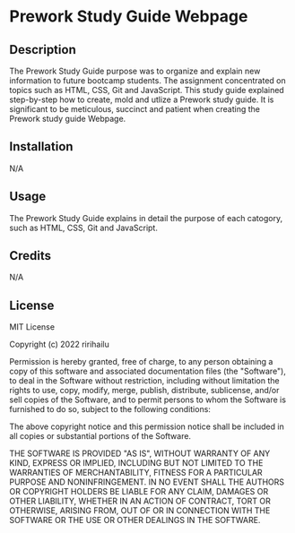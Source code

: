 # Prework Study Guide Webpage

## Description

The Prework Study Guide purpose was to organize and explain new information to future bootcamp students. The assignment concentrated on topics such as HTML, CSS, Git and JavaScript. This study guide explained step-by-step how to create, mold and utlize a Prework study guide. It is significant to be meticulous, succinct and patient when creating the Prework study guide Webpage.  

## Installation

N/A 

## Usage

The Prework Study Guide explains in detail the purpose of each catogory, such as HTML, CSS, Git and JavaScript.   

## Credits 

N/A

## License

MIT License

Copyright (c) 2022 ririhailu

Permission is hereby granted, free of charge, to any person obtaining a copy
of this software and associated documentation files (the "Software"), to deal
in the Software without restriction, including without limitation the rights
to use, copy, modify, merge, publish, distribute, sublicense, and/or sell
copies of the Software, and to permit persons to whom the Software is
furnished to do so, subject to the following conditions:

The above copyright notice and this permission notice shall be included in all
copies or substantial portions of the Software.

THE SOFTWARE IS PROVIDED "AS IS", WITHOUT WARRANTY OF ANY KIND, EXPRESS OR
IMPLIED, INCLUDING BUT NOT LIMITED TO THE WARRANTIES OF MERCHANTABILITY,
FITNESS FOR A PARTICULAR PURPOSE AND NONINFRINGEMENT. IN NO EVENT SHALL THE
AUTHORS OR COPYRIGHT HOLDERS BE LIABLE FOR ANY CLAIM, DAMAGES OR OTHER
LIABILITY, WHETHER IN AN ACTION OF CONTRACT, TORT OR OTHERWISE, ARISING FROM,
OUT OF OR IN CONNECTION WITH THE SOFTWARE OR THE USE OR OTHER DEALINGS IN THE
SOFTWARE.
